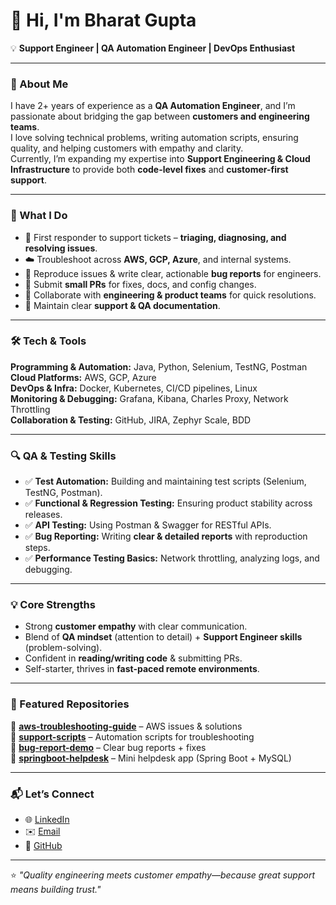 # 👋 Hi, I'm Bharat Gupta  
 
💡 **Support Engineer | QA Automation Engineer | DevOps Enthusiast**  
 
---
 
### 🌟 About Me  
I have 2+ years of experience as a **QA Automation Engineer**, and I’m passionate about bridging the gap between **customers and engineering teams**.  
I love solving technical problems, writing automation scripts, ensuring quality, and helping customers with empathy and clarity.  
Currently, I’m expanding my expertise into **Support Engineering & Cloud Infrastructure** to provide both **code-level fixes** and **customer-first support**.  
 
---
 
### 🚀 What I Do  
- 📨 First responder to support tickets – **triaging, diagnosing, and resolving issues**.  
- ☁️ Troubleshoot across **AWS, GCP, Azure**, and internal systems.  
- 🐛 Reproduce issues & write clear, actionable **bug reports** for engineers.  
- 🔧 Submit **small PRs** for fixes, docs, and config changes.  
- 🤝 Collaborate with **engineering & product teams** for quick resolutions.  
- 📝 Maintain clear **support & QA documentation**.  
 
---
 
### 🛠️ Tech & Tools  
**Programming & Automation:** Java, Python, Selenium, TestNG, Postman  
**Cloud Platforms:** AWS, GCP, Azure  
**DevOps & Infra:** Docker, Kubernetes, CI/CD pipelines, Linux  
**Monitoring & Debugging:** Grafana, Kibana, Charles Proxy, Network Throttling  
**Collaboration & Testing:** GitHub, JIRA, Zephyr Scale, BDD  
 
---
 
### 🔍 QA & Testing Skills  
- ✅ **Test Automation:** Building and maintaining test scripts (Selenium, TestNG, Postman).  
- ✅ **Functional & Regression Testing:** Ensuring product stability across releases.  
- ✅ **API Testing:** Using Postman & Swagger for RESTful APIs.  
- ✅ **Bug Reporting:** Writing **clear & detailed reports** with reproduction steps.  
- ✅ **Performance Testing Basics:** Network throttling, analyzing logs, and debugging.  
 
---
 
### 💡 Core Strengths  
- Strong **customer empathy** with clear communication.  
- Blend of **QA mindset** (attention to detail) + **Support Engineer skills** (problem-solving).  
- Confident in **reading/writing code** & submitting PRs.  
- Self-starter, thrives in **fast-paced remote environments**.  
 
---
 
### 📌 Featured Repositories  
🔹 [**aws-troubleshooting-guide**](https://github.com/your-username/aws-troubleshooting-guide) – AWS issues & solutions  
🔹 [**support-scripts**](https://github.com/your-username/support-scripts) – Automation scripts for troubleshooting  
🔹 [**bug-report-demo**](https://github.com/your-username/bug-report-demo) – Clear bug reports + fixes  
🔹 [**springboot-helpdesk**](https://github.com/your-username/springboot-helpdesk) – Mini helpdesk app (Spring Boot + MySQL)  
 
---
 
### 📬 Let’s Connect  
- 🌐 [LinkedIn](https://linkedin.com/in/your-link)  
- ✉️ [Email](mailto:your.email@example.com)  
- 🐙 [GitHub](https://github.com/your-username)  
 
---
⭐️ *"Quality engineering meets customer empathy—because great support means building trust."*
 
